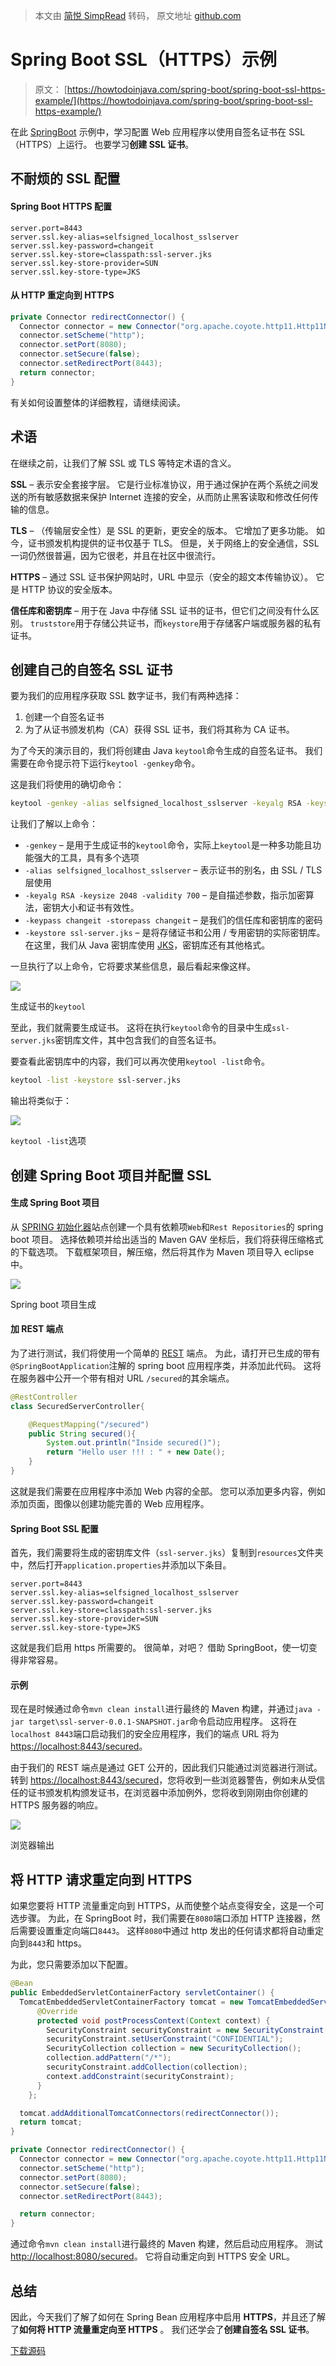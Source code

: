> 本文由 [简悦 SimpRead](http://ksria.com/simpread/) 转码， 原文地址 [github.com](https://github.com/apachecn/howtodoinjava-zh/blob/master/docs/spring/68.md)

Spring Boot SSL（HTTPS）示例
===================================================

> 原文： [https://howtodoinjava.com/spring-boot/spring-boot-ssl-https-example/](https://howtodoinjava.com/spring-boot/spring-boot-ssl-https-example/)

在此 [SpringBoot](https://howtodoinjava.com/spring/spring-boot/spring-boot-tutorial-with-hello-world-example/) 示例中，学习配置 Web 应用程序以使用自签名证书在 SSL（HTTPS）上运行。 也要学习**创建 SSL 证书**。

不耐烦的 SSL 配置
---------------------------

#### Spring Boot HTTPS 配置

```properties
server.port=8443
server.ssl.key-alias=selfsigned_localhost_sslserver
server.ssl.key-password=changeit
server.ssl.key-store=classpath:ssl-server.jks
server.ssl.key-store-provider=SUN
server.ssl.key-store-type=JKS
```

#### 从 HTTP 重定向到 HTTPS

```java
private Connector redirectConnector() {
  Connector connector = new Connector("org.apache.coyote.http11.Http11NioProtocol");
  connector.setScheme("http");
  connector.setPort(8080);
  connector.setSecure(false);
  connector.setRedirectPort(8443);
  return connector;
}
```

有关如何设置整体的详细教程，请继续阅读。

术语
---------

在继续之前，让我们了解 SSL 或 TLS 等特定术语的含义。

**SSL** – 表示安全套接字层。 它是行业标准协议，用于通过保护在两个系统之间发送的所有敏感数据来保护 Internet 连接的安全，从而防止黑客读取和修改任何传输的信息。

**TLS** – （传输层安全性）是 SSL 的更新，更安全的版本。 它增加了更多功能。 如今，证书颁发机构提供的证书仅基于 TLS。 但是，关于网络上的安全通信，SSL 一词仍然很普遍，因为它很老，并且在社区中很流行。

**HTTPS** – 通过 SSL 证书保护网站时，URL 中显示（安全的超文本传输​​协议）。 它是 HTTP 协议的安全版本。

**信任库和密钥库** – 用于在 Java 中存储 SSL 证书的证书，但它们之间没有什么区别。 `truststore`用于存储公共证书，而`keystore`用于存储客户端或服务器的私有证书。

创建自己的自签名 SSL 证书
-----------------------------------

要为我们的应用程序获取 SSL 数字证书，我们有两种选择：

1.  创建一个自签名证书
2.  为了从证书颁发机构（CA）获得 SSL 证书，我们将其称为 CA 证书。

为了今天的演示目的，我们将创建由 Java `keytool`命令生成的自签名证书。 我们需要在命令提示符下运行`keytool -genkey`命令。

这是我们将使用的确切命令：

```bash
keytool -genkey -alias selfsigned_localhost_sslserver -keyalg RSA -keysize 2048 -validity 700 -keypass changeit -storepass changeit -keystore ssl-server.jks
```

让我们了解以上命令：

*   `-genkey` – 是用于生成证书的`keytool`命令，实际上`keytool`是一种多功能且功能强大的工具，具有多个选项
*   `-alias selfsigned_localhost_sslserver` – 表示证书的别名，由 SSL / TLS 层使用
*   `-keyalg RSA -keysize 2048 -validity 700` – 是自描述参数，指示加密算法，密钥大小和证书有效性。
*   `-keypass changeit -storepass changeit` – 是我们的信任库和密钥库的密码
*   `-keystore ssl-server.jks` – 是将存储证书和公用 / 专用密钥的实际密钥库。 在这里，我们从 Java 密钥库使用 [JKS](https://en.wikipedia.org/wiki/Keystore)，密钥库还有其他格式。

一旦执行了以上命令，它将要求某些信息，最后看起来像这样。

[![](https://github.com/apachecn/howtodoinjava-zh/raw/master/docs/spring/img/b8a8cb315aa2efe49673eca3fc517f97.jpg)](/apachecn/howtodoinjava-zh/blob/master/docs/spring/img/b8a8cb315aa2efe49673eca3fc517f97.jpg)

生成证书的`keytool`

至此，我们就需要生成证书。 这将在执行`keytool`命令的目录中生成`ssl-server.jks`密钥库文件，其中包含我们的自签名证书。

要查看此密钥库中的内容，我们可以再次使用`keytool -list`命令。

```bash
keytool -list -keystore ssl-server.jks
```

输出将类似于：

[![](https://github.com/apachecn/howtodoinjava-zh/raw/master/docs/spring/img/59f0ba2b96cdfb6e320b6d7a8ced8570.jpg)](/apachecn/howtodoinjava-zh/blob/master/docs/spring/img/59f0ba2b96cdfb6e320b6d7a8ced8570.jpg)

`keytool -list`选项

创建 Spring Boot 项目并配置 SSL
-----------------------------------------------------

#### 生成 Spring Boot 项目

从 [SPRING 初始化器](https://start.spring.io/)站点创建一个具有依赖项`Web`和`Rest Repositories`的 spring boot 项目。 选择依赖项并给出适当的 Maven GAV 坐标后，我们将获得压缩格式的下载选项。 下载框架项目，解压缩，然后将其作为 Maven 项目导入 eclipse 中。

[![](https://github.com/apachecn/howtodoinjava-zh/raw/master/docs/spring/img/cb07beb7a8e06bb9a81a82b7f609e7ba.jpg)](/apachecn/howtodoinjava-zh/blob/master/docs/spring/img/cb07beb7a8e06bb9a81a82b7f609e7ba.jpg)

Spring boot 项目生成

#### 加 REST 端点

为了进行测试，我们将使用一个简单的 [REST](https://restfulapi.net) 端点。 为此，请打开已生成的带有`@SpringBootApplication`注解的 spring boot 应用程序类，并添加此代码。 这将在服务器中公开一个带有相对 URL `/secured`的其余端点。

```java
@RestController
class SecuredServerController{

	@RequestMapping("/secured")
	public String secured(){
		System.out.println("Inside secured()");
		return "Hello user !!! : " + new Date();
	}
}
```

这就是我们需要在应用程序中添加 Web 内容的全部。 您可以添加更多内容，例如添加页面，图像以创建功能完善的 Web 应用程序。

#### Spring Boot SSL 配置

首先，我们需要将生成的密钥库文件（`ssl-server.jks`）复制到`resources`文件夹中，然后打开`application.properties`并添加以下条目。

```properties
server.port=8443
server.ssl.key-alias=selfsigned_localhost_sslserver
server.ssl.key-password=changeit
server.ssl.key-store=classpath:ssl-server.jks
server.ssl.key-store-provider=SUN
server.ssl.key-store-type=JKS
```

这就是我们启用 https 所需要的。 很简单，对吧？ 借助 SpringBoot，使一切变得非常容易。

#### 示例

现在是时候通过命令`mvn clean install`进行最终的 Maven 构建，并通过`java -jar target\ssl-server-0.0.1-SNAPSHOT.jar`命令启动应用程序。 这将在`localhost 8443`端口启动我们的安全应用程序，我们的端点 URL 将为 [https://localhost:8443/secured](https://localhost:8443/secured)。

由于我们的 REST 端点是通过 GET 公开的，因此我们只能通过浏览器进行测试。 转到 [https://localhost:8443/secured](https://localhost:8443/secured)，您将收到一些浏览器警告，例如未从受信任的证书颁发机构颁发证书，在浏览器中添加例外，您将收到刚刚由你创建的 HTTPS 服务器的响应。

[![](https://github.com/apachecn/howtodoinjava-zh/raw/master/docs/spring/img/450d22685cf7c285e25f807d9399101a.jpg)](/apachecn/howtodoinjava-zh/blob/master/docs/spring/img/450d22685cf7c285e25f807d9399101a.jpg)

浏览器输出

将 HTTP 请求重定向到 HTTPS
-------------------------------------------

如果您要将 HTTP 流量重定向到 HTTPS，从而使整个站点变得安全，这是一个可选步骤。 为此，在 SpringBoot 时，我们需要在`8080`端口添加 HTTP 连接器，然后需要设置重定向端口`8443`。 这样`8080`中通过 http 发出的任何请求都将自动重定向到`8443`和 https。

为此，您只需要添加以下配置。

```java
@Bean
public EmbeddedServletContainerFactory servletContainer() {
  TomcatEmbeddedServletContainerFactory tomcat = new TomcatEmbeddedServletContainerFactory() {
      @Override
      protected void postProcessContext(Context context) {
        SecurityConstraint securityConstraint = new SecurityConstraint();
        securityConstraint.setUserConstraint("CONFIDENTIAL");
        SecurityCollection collection = new SecurityCollection();
        collection.addPattern("/*");
        securityConstraint.addCollection(collection);
        context.addConstraint(securityConstraint);
      }
    };

  tomcat.addAdditionalTomcatConnectors(redirectConnector());
  return tomcat;
}

private Connector redirectConnector() {
  Connector connector = new Connector("org.apache.coyote.http11.Http11NioProtocol");
  connector.setScheme("http");
  connector.setPort(8080);
  connector.setSecure(false);
  connector.setRedirectPort(8443);

  return connector;
}
```

通过命令`mvn clean install`进行最终的 Maven 构建，然后启动应用程序。 测试 [http://localhost:8080/secured](http://localhost:8080/secured)。 它将自动重定向到 HTTPS 安全 URL。

总结
---------

因此，今天我们了解了如何在 Spring Bean 应用程序中启用 **HTTPS**，并且还了解了**如何将 HTTP 流量重定向至 HTTPS** 。 我们还学会了**创建自签名 SSL 证书**。

[下载源码](https://howtodoinjava.com/wp-content/uploads/2017/09/ssl-server.zip)

